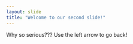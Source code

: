 ```yaml
---
layout: slide
title: "Welcome to our second slide!"
---
```

Why so serious???
Use the left arrow to go back!
